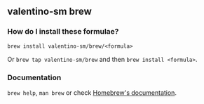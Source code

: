 ## valentino-sm brew


### How do I install these formulae?

`brew install valentino-sm/brew/<formula>`

Or `brew tap valentino-sm/brew` and then `brew install <formula>`.

### Documentation

`brew help`, `man brew` or check [Homebrew's documentation](https://docs.brew.sh).
